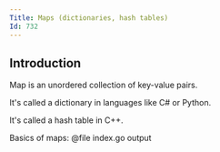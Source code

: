 ```yaml
---
Title: Maps (dictionaries, hash tables)
Id: 732
---
```


## Introduction

Map is an unordered collection of key-value pairs.

It's called a dictionary in languages like C# or Python.

It's called a hash table in C++.

Basics of maps:
@file index.go output

